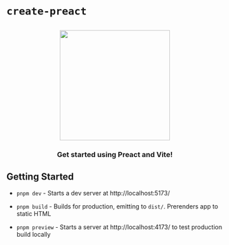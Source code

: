 # `create-preact`

<h2 align="center">
  <img height="256" width="256" src="./src/assets/preact.svg">
</h2>

<h3 align="center">Get started using Preact and Vite!</h3>

## Getting Started

- `pnpm dev` - Starts a dev server at http://localhost:5173/

- `pnpm build` - Builds for production, emitting to `dist/`. Prerenders app to static HTML

- `pnpm preview` - Starts a server at http://localhost:4173/ to test production build locally
